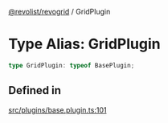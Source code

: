 [@revolist/revogrid](README.md) / GridPlugin

# Type Alias: GridPlugin

```ts
type GridPlugin: typeof BasePlugin;
```

## Defined in

[src/plugins/base.plugin.ts:101](https://github.com/revolist/revogrid/blob/ec98f5e49749ad8581a7f9ebef8e2f6167a106af/src/plugins/base.plugin.ts#L101)
